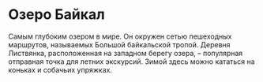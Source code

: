 # Озеро Байкал

Самым глубоким озером в мире. Он окружен сетью пешеходных маршрутов, называемых Большой байкальской тропой. Деревня Листвянка, расположенная на западном берегу озера, – популярная отправная точка для летних экскурсий. Зимой здесь можно кататься на коньках и собачьих упряжках.